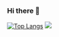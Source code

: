 ### Hi there 👋

<!--
**qiuye2015/qiuye2015** is a ✨ _special_ ✨ repository because its `README.md` (this file) appears on your GitHub profile.

Here are some ideas to get you started:

- 🔭 I’m currently working on ...
- 🌱 I’m currently learning ...
- 👯 I’m looking to collaborate on ...
- 🤔 I’m looking for help with ...
- 💬 Ask me about ...
- 📫 How to reach me: ...
- 😄 Pronouns: ...
- ⚡ Fun fact: ...
![Anurag's GitHub stats](https://github-readme-stats.vercel.app/api?username=qiuye2015&show_icons=true&theme=dracula&hide=stars,commits,prs,issues,contribs)
[![Top Langs](https://github-readme-stats.vercel.app/api/top-langs/?username=qiuye2015&langs_count=8)](https://github.com/anuraghazra/github-readme-stats)
-->
[![Top Langs](https://github-readme-stats.vercel.app/api/top-langs/?username=qiuye2015&layout=compact)](https://github.com/anuraghazra/github-readme-stats)
![]( https://steins-gate-visitor-count.greenhandatsjtu.repl.co/{这里可以加入GitHub名字，也可以是其他的字符串})
